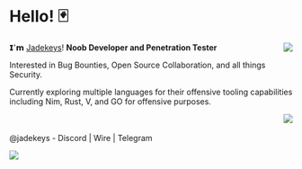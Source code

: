 # Hello! 🃏

<p><img align="right" src="https://github-readme-stats.vercel.app/api?username=jadekeys&count_private=true&show_icons=true&theme=onedark"></p>

𝗜'𝗺 [Jadekeys](https://github.com/jadekeys)! <b>Noob Developer and Penetration Tester</b>


Interested in Bug Bounties, Open Source Collaboration, and all things Security. 

Currently exploring multiple languages for their offensive tooling capabilities
including Nim, Rust, V, and GO for offensive purposes.

<p><img align="right" src="https://github-readme-stats.vercel.app/api/top-langs/?username=jadekeys&layout=compact&theme=onedark&langs_count=10"></p>
<br><br>
@jadekeys - Discord | Wire | Telegram

![](https://komarev.com/ghpvc/?username=jadekeys)



